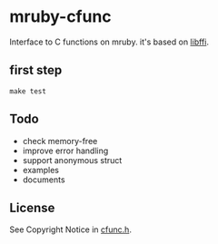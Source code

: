 # mruby-cfunc

Interface to C functions on mruby. it's based on [libffi](http://sourceware.org/libffi/).


## first step

    make test


## Todo

* check memory-free
* improve error handling
* support anonymous struct
* examples
* documents


## License

See Copyright Notice in [cfunc.h](https://github.com/MobiRuby/mruby-cfunc/blob/master/include/cfunc.h).

